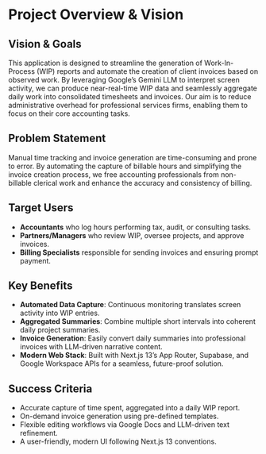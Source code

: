# Project Overview & Vision

## Vision & Goals
This application is designed to streamline the generation of Work-In-Process (WIP) reports and automate the creation of client invoices based on observed work. By leveraging Google’s Gemini LLM to interpret screen activity, we can produce near-real-time WIP data and seamlessly aggregate daily work into consolidated timesheets and invoices. Our aim is to reduce administrative overhead for professional services firms, enabling them to focus on their core accounting tasks.

## Problem Statement
Manual time tracking and invoice generation are time-consuming and prone to error. By automating the capture of billable hours and simplifying the invoice creation process, we free accounting professionals from non-billable clerical work and enhance the accuracy and consistency of billing.

## Target Users
- **Accountants** who log hours performing tax, audit, or consulting tasks.
- **Partners/Managers** who review WIP, oversee projects, and approve invoices.
- **Billing Specialists** responsible for sending invoices and ensuring prompt payment.

## Key Benefits
- **Automated Data Capture**: Continuous monitoring translates screen activity into WIP entries.
- **Aggregated Summaries**: Combine multiple short intervals into coherent daily project summaries.
- **Invoice Generation**: Easily convert daily summaries into professional invoices with LLM-driven narrative content.
- **Modern Web Stack**: Built with Next.js 13’s App Router, Supabase, and Google Workspace APIs for a seamless, future-proof solution.

## Success Criteria
- Accurate capture of time spent, aggregated into a daily WIP report.
- On-demand invoice generation using pre-defined templates.
- Flexible editing workflows via Google Docs and LLM-driven text refinement.
- A user-friendly, modern UI following Next.js 13 conventions.
